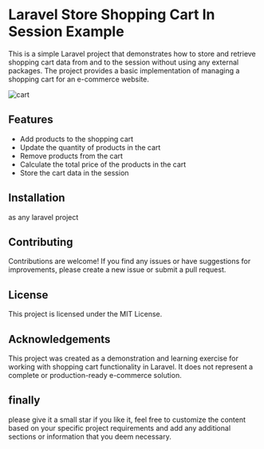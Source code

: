 # Laravel Store Shopping Cart In Session Example

This is a simple Laravel project that demonstrates how to store and retrieve shopping cart data from and to the session without using any external packages. The project provides a basic implementation of managing a shopping cart for an e-commerce website.


![cart](https://github.com/salim-bamaud/Laravel-session-shoppingCart-example/assets/76965706/40056b86-1457-4bc9-af8d-d8c79b5075a1)




## Features

- Add products to the shopping cart
- Update the quantity of products in the cart
- Remove products from the cart
- Calculate the total price of the products in the cart
- Store the cart data in the session

## Installation
as any laravel project


## Contributing
Contributions are welcome! If you find any issues or have suggestions for improvements, please create a new issue or submit a pull request.

## License
This project is licensed under the MIT License.

## Acknowledgements
This project was created as a demonstration and learning exercise for working with shopping cart functionality in Laravel. It does not represent a complete or production-ready e-commerce solution.

## finally
please give it a small star if you like it,
feel free to customize the content based on your specific project requirements and add any additional sections or information that you deem necessary.
